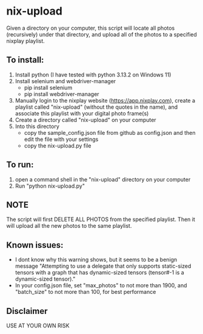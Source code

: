 # nix-upload
Given a directory on your computer, this script will locate all photos (recursively) under that directory, and upload all of the photos to a specified nixplay playlist.

## To install:
1. Install python (I have tested with python 3.13.2 on Windows 11)
2. Install selenium and webdriver-manager
	- pip install selenium
	- pip install webdriver-manager
3. Manually login to the nixplay website (https://app.nixplay.com), create a playlist called "nix-upload" (without the quotes in the name), and associate this playlist with your digital photo frame(s)	
4. Create a directory called "nix-upload" on your computer
5. Into this directory
	- copy the sample_config.json file from github as config.json and then edit the file with your settings
	- copy the nix-upload.py file
	
## To run:
1. open a command shell in the "nix-upload" directory on your computer
2. Run "python nix-upload.py"

## NOTE
The script will first DELETE ALL PHOTOS from the specified playlist. Then it will upload all the new photos to the same playlist.

## Known issues:
- I dont know why this warning shows, but it seems to be a benign message
"Attempting to use a delegate that only supports static-sized tensors with a graph that has dynamic-sized tensors (tensor#-1 is a dynamic-sized tensor)."
- In your config.json file, set "max_photos" to not more than 1900, and "batch_size" to not more than 100, for best performance


## Disclaimer
USE AT YOUR OWN RISK

